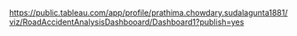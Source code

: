https://public.tableau.com/app/profile/prathima.chowdary.sudalagunta1881/viz/RoadAccidentAnalysisDashbooard/Dashboard1?publish=yes
